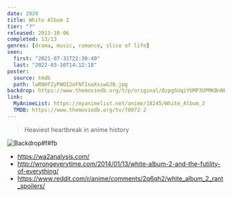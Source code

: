```yaml
---
date: 2020
title: White Album 2
tier: "?"
released: 2013-10-06
completed: 13/13
genres: [drama, music, romance, slice of life]
seen:
  first: "2021-07-31T22:30:40"
  last: "2022-03-10T14:12:18"
poster:
  source: tmdb
  path: lwRNHfZyPWOI2oFNfIoaXsiwGJB.jpg
backdrop: https://www.themoviedb.org/t/p/original/8zpgSUqiYbMP3UPMKBnNbiB32c5.jpg
link:
  MyAnimeList: https://myanimelist.net/anime/18245/White_Album_2
  TMDB: https://www.themoviedb.org/tv/70072-2
---
```


> Heaviest heartbreak in anime history

![Backdrop#f#fb](https://www.themoviedb.org/t/p/original/8zpgSUqiYbMP3UPMKBnNbiB32c5.jpg "Source: TMDB")

- <https://wa2analysis.com/>
- <http://wrongeverytime.com/2014/01/13/white-album-2-and-the-futility-of-everything/>
- <https://www.reddit.com/r/anime/comments/2q6qh2/white_album_2_rant_spoilers/>
